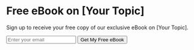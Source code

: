 # <!DOCTYPE html>
<html lang="en">
<head>
    <meta charset="UTF-8">
    <meta name="viewport" content="width=device-width, initial-scale=1.0">
    <title>Landing Page</title>
    <link rel="stylesheet" href="style.css">
</head>
<body>
    <div class="container">
        <h1>Free eBook on [Your Topic]</h1>
        <p>Sign up to receive your free copy of our exclusive eBook on [Your Topic].</p>
        <form id="leadForm">
            <input type="email" id="email" placeholder="Enter your email">
            <button type="submit">Get My Free eBook</button>
        </form>
    </div>
</body>
</html>
